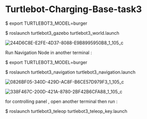 # Turtlebot-Charging-Base-task3

$ export TURTLEBOT3_MODEL=burger

$ roslaunch turtlebot3_gazebo turtlebot3_world.launch

![244D6C8E-E2FE-4D37-8088-E9B8995950B8_1_105_c](https://user-images.githubusercontent.com/86611989/127705382-77a8b557-cb20-4e33-b302-622d0ea8f538.jpeg)




Run Navigation Node in another terminal :


 $ export TURTLEBOT3_MODEL=burger 
 
 
 $ roslaunch turtlebot3_navigation turtlebot3_navigation.launch


![0826BF05-340D-429D-AC8F-B6CE57D979F3_1_105_c](https://user-images.githubusercontent.com/86611989/127705783-9783c355-e6d3-4eba-bcf5-0d282e7e4009.jpeg)


![338F467C-200D-421A-8780-2BF42B6CFA88_1_105_c](https://user-images.githubusercontent.com/86611989/127706208-d97dfe35-b2ab-4913-9271-813602671183.jpeg)


for controlling panel , open another terminal then run :


$ roslaunch turtlebot3_teleop turtlebot3_teleop_key.launch
